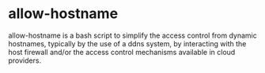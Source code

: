# allow-hostname
allow-hostname is a bash script to simplify the access control from dynamic hostnames, typically by the use of a ddns system, by interacting with the host firewall and/or the access control mechanisms available in cloud providers.
